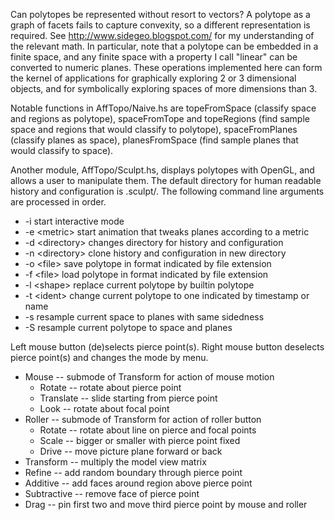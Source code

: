 Can polytopes be represented without resort to vectors? A polytope as a graph of facets fails to capture convexity, so a different representation is required. See http://www.sidegeo.blogspot.com/ for my understanding of the relevant math. In particular, note that a polytope can be embedded in a finite space, and any finite space with a property I call "linear" can be converted to numeric planes. These operations implemented here can form the kernel of applications for graphically exploring 2 or 3 dimensional objects, and for symbolically exploring spaces of more dimensions than 3.

Notable functions in AffTopo/Naive.hs are topeFromSpace (classify space and regions as polytope), spaceFromTope and topeRegions (find sample space and regions that would classify to polytope), spaceFromPlanes (classify planes as space), planesFromSpace (find sample planes that would classify to space).

Another module, AffTopo/Sculpt.hs, displays polytopes with OpenGL, and allows a user to manipulate them. The default directory for human readable history and configuration is .sculpt/. The following command line arguments are processed in order.

  * -i start interactive mode  
  * -e \<metric> start animation that tweaks planes according to a metric  
  * -d \<directory> changes directory for history and configuration  
  * -n \<directory> clone history and configuration in new directory  
  * -o \<file> save polytope in format indicated by file extension  
  * -f \<file> load polytope in format indicated by file extension  
  * -l \<shape> replace current polytope by builtin polytope  
  * -t \<ident> change current polytope to one indicated by timestamp or name  
  * -s resample current space to planes with same sidedness  
  * -S resample current polytope to space and planes  

Left mouse button (de)selects pierce point(s). Right mouse button deselects pierce point(s) and changes the mode by menu.

  * Mouse -- submode of Transform for action of mouse motion  
    * Rotate -- rotate about pierce point  
    * Translate -- slide starting from pierce point  
    * Look -- rotate about focal point  
  * Roller -- submode of Transform for action of roller button  
    * Rotate -- rotate about line on pierce and focal points  
    * Scale -- bigger or smaller with pierce point fixed  
    * Drive -- move picture plane forward or back  
  * Transform -- multiply the model view matrix  
  * Refine -- add random boundary through pierce point  
  * Additive -- add faces around region above pierce point  
  * Subtractive -- remove face of pierce point  
  * Drag -- pin first two and move third pierce point by mouse and roller  
